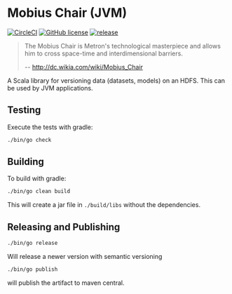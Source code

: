 # Mobius Chair (JVM)

[![CircleCI](https://circleci.com/gh/DiscoverAI/mobius-chair-jvm.svg?style=svg)](https://circleci.com/gh/DiscoverAI/mobius-chair-jvm)
[![GitHub license](https://img.shields.io/github/license/discoverai/mobius-chair-jvm.svg)](https://github.com/meandor/mobius-chair/blob/master/LICENSE)
[![release](https://maven-badges.herokuapp.com/maven-central/com.github.meandor/mobius-chair/badge.svg)](https://maven-badges.herokuapp.com/maven-central/com.github.meandor/mobius-chair) 

> The Mobius Chair is Metron's technological masterpiece and allows him to cross space-time and interdimensional barriers.
>
> -- http://dc.wikia.com/wiki/Mobius_Chair

A Scala library for versioning data (datasets, models) on an HDFS. This can be used by JVM applications.

## Testing
Execute the tests with gradle:
```bash
./bin/go check
```

## Building
To build with gradle:
```bash
./bin/go clean build
```
This will create a jar file in `./build/libs` without the dependencies.

## Releasing and Publishing
```bash
./bin/go release
```
Will release a newer version with semantic versioning 

```bash
./bin/go publish
```

will publish the artifact to maven central.
